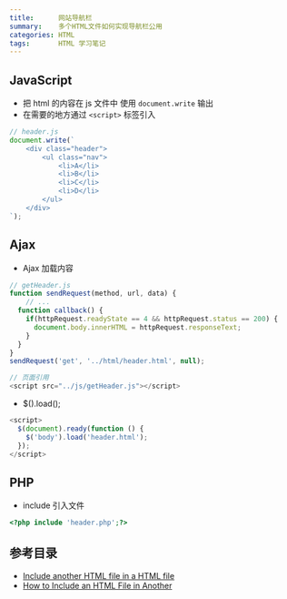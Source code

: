 ```yaml
---
title:      网站导航栏
summary:    多个HTML文件如何实现导航栏公用
categories: HTML
tags:       HTML 学习笔记
---
```


## JavaScript

- 把 html 的内容在 js 文件中 使用 `document.write` 输出
- 在需要的地方通过 `<script>` 标签引入

```javascript
// header.js
document.write(`
    <div class="header">
        <ul class="nav">
            <li>A</li>
            <li>B</li>
            <li>C</li>
            <li>D</li>
        </ul>
    </div>
`);
```

## Ajax

- Ajax 加载内容

```javascript
// getHeader.js
function sendRequest(method, url, data) {
	// ...
  function callback() {
    if(httpRequest.readyState == 4 && httpRequest.status == 200) {
	  document.body.innerHTML = httpRequest.responseText;
    }
  }
}
sendRequest('get', '../html/header.html', null);

// 页面引用
<script src="../js/getHeader.js"></script>
```
- $().load();

```javascript
<script>
  $(document).ready(function () {
  	$('body').load('header.html');
  });
</script>
```

## PHP

- include 引入文件

```php
<?php include 'header.php';?>
```

## 参考目录

- [Include another HTML file in a HTML file](http://stackoverflow.com/questions/8988855/include-another-html-file-in-a-html-file)
- [How to Include an HTML File in Another](http://webdesign.about.com/od/ssi/a/aa052002a.htm)